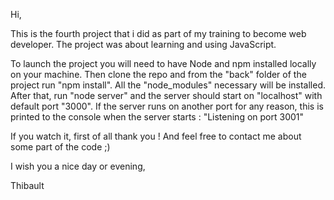 Hi,

This is the fourth project that i did as part of my training to become web developer. The project was about learning and using JavaScript.

To launch the project you will need to have Node and npm installed locally on your machine.
Then clone the repo and from the "back" folder of the project run "npm install".
All the "node_modules" necessary will be installed.
After that, run "node server" and the server should start on "localhost" with default port "3000".
If the server runs on another port for any reason, this is printed to the console when the server starts :
"Listening on port 3001"

If you watch it, first of all thank you ! And feel free to contact me about some part of the code ;)

I wish you a nice day or evening,

Thibault

